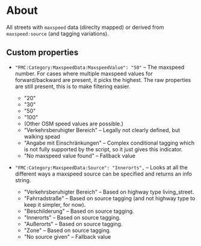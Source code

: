 # About

All streets with `maxspeed` data (direclty mapped) or derived from `maxspeed:source` (and tagging variations).

## Custom properties

- `"FMC:Category:MaxspeedData:MaxspeedValue": "50"` – The maxspeed number. For cases where multiple maxspeed values for forward/backward are present, it picks the highest. The raw properties are still present, this is to make filtering easier.

  - "20"
  - "30"
  - "50"
  - "100"
  - (Other OSM speed values are possible.)
  - "Verkehrsberuhigter Bereich" – Legally not clearly defined, but walking spead
  - "Angabe mit Einschränkungen" – Complex conditional tagging which is not fully supported by the script, so it just gives this indicator.
  - "No maxspeed value found" – Fallback value

- `"FMC:Category:MaxspeedData:Source": "Innerorts",` – Looks at all the different ways a maxspeed source can be specified and returns an info string.

  - "Verkehrsberuhigter Bereich" – Based on highway type living_street.
  - "Fahrradstraße" – Based on source tagging (and not highway type to keep it simpler, for now).
  - "Beschilderung" – Based on source tagging.
  - "Innerorts" – Based on source tagging.
  - "Außerorts" – Based on source tagging.
  - "Zone" – Based on source tagging.
  - "No source given" – Fallback value
